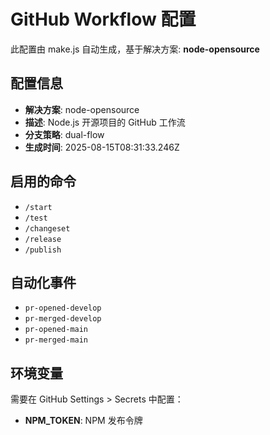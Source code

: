 # GitHub Workflow 配置

此配置由 make.js 自动生成，基于解决方案: **node-opensource**

## 配置信息

- **解决方案**: node-opensource
- **描述**: Node.js 开源项目的 GitHub 工作流
- **分支策略**: dual-flow
- **生成时间**: 2025-08-15T08:31:33.246Z

## 启用的命令

- `/start`
- `/test`
- `/changeset`
- `/release`
- `/publish`

## 自动化事件

- `pr-opened-develop`
- `pr-merged-develop`
- `pr-opened-main`
- `pr-merged-main`

## 环境变量

需要在 GitHub Settings > Secrets 中配置：

- **NPM_TOKEN**: NPM 发布令牌
